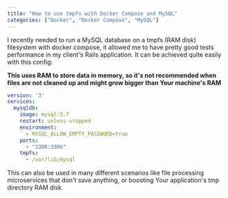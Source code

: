```yaml
---
title: "How to use tmpfs with Docker Compose and MySQL"
categories: ["Docker", "Docker Compose", "MySQL"]
---
```


I recently needed to run a MySQL database on a tmpfs (RAM disk) filesystem with docker compose, it allowed me to have pretty good tests performance in my client's Rails application. It can be achieved quite easily with this config:

<b>This uses RAM to store data in memory, so it's not recommended when files are not cleaned up and might grow bigger than Your machine's RAM</b>

```yml
version: '3'
services:
  mysqldb:
    image: mysql:5.7
    restart: unless-stopped
    environment:
      - MYSQL_ALLOW_EMPTY_PASSWORD=true
    ports:
      - "3306:3306"
    tmpfs:
      - /var/lib/mysql
```

This can also be used in many different scenarios like file processing microservices that don't save anything, or boosting Your application's tmp directory RAM disk.
